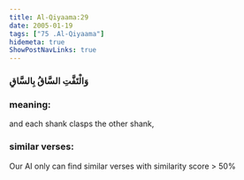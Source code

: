```yaml
---
title: Al-Qiyaama:29
date: 2005-01-19
tags: ["75 .Al-Qiyaama"]
hidemeta: true 
ShowPostNavLinks: true 
---
```

### وَالْتَفَّتِ السَّاقُ بِالسَّاقِ
### meaning: 
and each shank clasps the other shank,
### similar verses: 

Our AI only can find similar verses with similarity score > 50% 




